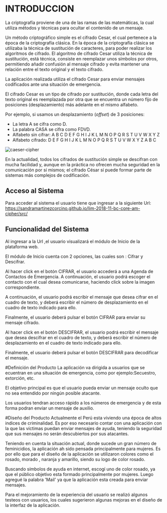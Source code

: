 # INTRODUCCION
La criptografía proviene de una de las ramas de las matemáticas, la cual utiliza métodos y técnicas para ocultar el contenido de un mensaje.

Un método criptográfico simple es el cifrado Cesar, el cual pertenece a la época de la criptografía clásica. En la época de la criptografía clásica se utilizaba la técnica de sustitución de caracteres, para poder realizar los algoritmos de cifrado. El algoritmo de cifrado Cesar utiliza la técnica de sustitución, está técnica, consiste en reemplazar unos símbolos por otros, permitiendo añadir confusión al mensaje cifrado y evita mantener una relación entre el texto original y el texto cifrado.

La aplicación realizada utiliza el cifrado Cesar para enviar mensajes codificados ante una situación de emergencia.

El cifrado Cesar es un tipo de cifrado por sustitución, donde cada letra del texto original es reemplazada por otra que se encuentra un número fijo de posiciones (desplazamiento) más adelante en el mismo alfabeto.

Por ejemplo, si usamos un desplazamiento (_offset_) de 3 posiciones:

- La letra A se cifra como D.
- La palabra CASA se cifra como FDVD.
- Alfabeto sin cifrar: A B C D E F G H I J K L M N O P Q R S T U V W X Y Z
- Alfabeto cifrado: D E F G H I J K L M N O P Q R S T U V W X Y Z A B C

![caeser-cipher](https://upload.wikimedia.org/wikipedia/commons/thumb/2/2b/Caesar3.svg/2000px-Caesar3.svg.png)

En la actualidad, todos los cifrados de sustitución simple se descifran con mucha facilidad y, aunque en la práctica no ofrecen mucha seguridad en la comunicación por sí mismos; el cifrado César sí puede formar parte de sistemas más complejos de codificación.

## Acceso al Sistema
Para acceder al sistema el usuario tiene que ingresar a la siguiente Url:
https://sandramartinezcorcino.github.io/lim-2018-11-bc-core-am-cipher/src/


## Funcionalidad del Sistema
Al ingresar a la Url ,el usuario visualizará el módulo de Inicio de la plataforma web. 

El módulo de Inicio cuenta con 2 opciones, las cuales son : Cifrar y Descifrar. 

Al hacer click en el botón CIFRAR, el usuario accederá a una Agenda de Contactos de Emergencia. A continuación, el usuario podrá escoger el contacto con el cual desea comunicarse, haciendo click sobre la imagen correspondiente.

A continuación, el usuario podrá escribir el mensaje que desea cifrar en el cuadro de texto, y deberá escribir el número de desplazamiento en el cuadro de texto indicado para ello.

Finalmente, el usuario deberá pulsar el botón CIFRAR para enviar su mensaje cifrado.

Al hacer click en el botón DESCIFRAR, el usuario podrá escribir el mensaje que desea descifrar en el cuadro de texto, y deberá escribir el número de desplazamiento en el cuadro de texto indicado para ello.

Finalmente, el usuario deberá pulsar el botón DESCIFRAR para decodificar el mensaje.

#Definición del Producto
La aplicación va dirigida a usuarios que se ecuentran en una situación de emergencia, como por ejemplo:Secuestro, extorción, etc.

El objetivo principal es que el usuario pueda enviar un mensaje oculto que no sea entendido por ningún posible atacante.

Los usuarios tendran acceso rápido a los números de emergencia y de esta forma podran  enviar un mensaje de auxilio.

#Diseño del Producto
Actualmente el Perú esta viviendo una época de altos indices de criminalidad. Es por eso necesario contar con una aplicación con la que las víctimas puedan enviar mensajes de ayuda, teniendo la seguridad que sus mensajes no serán descubiertos por sus atacantes. 

Teniendo en cuenta la situación actual, donde sucede un gran número de feminicidios, la aplicación ah sido pensada principalmente para mujeres. Es por ello que para el diseño de la aplicación se utilizaron colores como el rosado, morado , naranja y amarillo, siendo su logo de color rosado. 

Buscando símbolos de ayuda en internet, escogí uno de color rosado, ya que el público objetivo esta formado principalmente por mujeres. Luego agregué la palabra 'Mail' ya que la aplicación esta creada para enviar mensajes.

Para el mejoramiento de la experiencia del usuario se realizó algunos testeos con usuarios, los cuales sugerieron algunas mejoras en el diseño de la interfaz de la aplicación.

